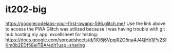 # it202-big
https://googlecodelabs-your-first-pwapp-596.glitch.me/
Use the link above to access the PWA 
Glitch was utilized because I was having trouble with git hub hosting my app. 
excellsheet for testing: https://docs.google.com/spreadsheets/d/1IO6j6VpqjRZO5na4J4QHb1jPv2SfKm0b2EDf58eITBA/edit?usp=sharing
